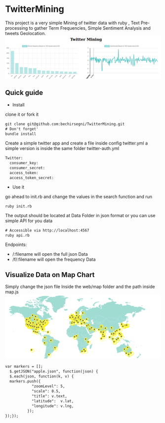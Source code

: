# TwitterMining
This project is a very simple Mining of twitter data with ruby , Text Pre-processing to gather Term Frequencies, Simple Sentiment Analysis and tweets Geolocation.
![alt tag](./config/ios.png)

Quick guide
-----------
* Install

clone it or fork it

```
git clone git@github.com:bechirsegni/TwitterMining.git
# Don't forget'
bundle install
```

Create a simple twitter app and create a file inside config twitter.yml
a simple version is inside the same folder twitter-auth.yml

```
Twitter:
  consumer_key:
  consumer_secret:
  access_token:
  access_token_secret:
```

* Use it

go ahead to init.rb and change the values in the search function and run

```
ruby init.rb
```
The output should be located at Data Folder in json format or you can use simple API for you data

```
# Accessible via http://localhost:4567
ruby api.rb
```
Endpoints:
  - /:filename will open the full json Data
  - /f/:filename will open the frequency Data

  Visualize Data on Map Chart
  -----------

Simply change the json file Inside the web/map folder and the path inside map.js
![alt tag](./config/map.png)

```
var markers = [];
  $.getJSON("apple.json", function(json) {
  $.each(json, function(k, v) {
  markers.push({
            "zoomLevel": 5,
            "scale": 0.5,
            "title": v.text,
            "latitude":  v.lat,
            "longitude": v.lng,
          });
});});

```
